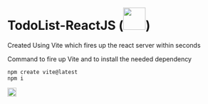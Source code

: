 ﻿# TodoList-ReactJS (<img src="https://vitejs.dev/logo.svg" height=50px width=50px>)
 
Created Using Vite which fires up the react server within seconds

Command to fire up Vite and to install the needed dependency</br>

```
npm create vite@latest
npm i
```

<img src="https://vitejs.dev/logo.svg" height=20px width=20px> 
